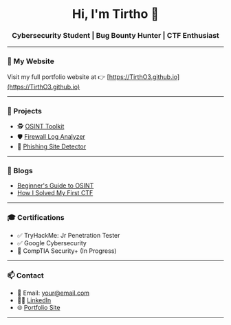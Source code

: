 <h1 align="center">Hi, I'm Tirtho 👋</h1>
<h3 align="center">Cybersecurity Student | Bug Bounty Hunter | CTF Enthusiast</h3>

---

### 🔗 My Website
Visit my full portfolio website at 👉 [https://TirthO3.github.io](https://TirthO3.github.io)

---

### 💼 Projects
- 🕵️ [OSINT Toolkit](https://github.com/TirthO3/OSINT-Toolkit)
- 🛡️ [Firewall Log Analyzer](https://github.com/TirthO3/firewall-analyzer)
- 📡 [Phishing Site Detector](https://github.com/TirthO3/phishing-detector)

---

### 📝 Blogs
- [Beginner's Guide to OSINT](https://medium.com/@yourusername/guide-to-osint)
- [How I Solved My First CTF](https://dev.to/yourusername/first-ctf-writeup)

---

### 🎓 Certifications
- ✅ TryHackMe: Jr Penetration Tester
- ✅ Google Cybersecurity
- 🔄 CompTIA Security+ (In Progress)

---

### 📫 Contact
- 📧 Email: your@email.com
- 🧑‍💼 [LinkedIn](https://linkedin.com/in/yourprofile)
- 🌐 [Portfolio Site](https://TirthO3.github.io)

---
